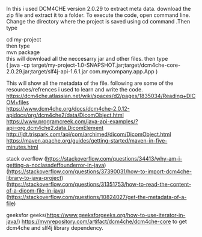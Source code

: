 In this i used DCM4CHE version 2.0.29 to extract meta data.
download the zip file and extract it to a folder. 
To execute the code, open command line. Change  the directory where the project is saved using cd command .Then type 

cd my-project  
then type  
mvn package  
this will download all the neccesarry jar and other files.
then type    
( java -cp target/my-project-1.0-SNAPSHOT.jar;target/dcm4che-core-2.0.29.jar;target/slf4j-api-1.6.1.jar com.mycompany.app.App ) 

This will show all the metadata of the file.
following are some of the resources/refrences i used to learn and write the code.  
https://dcm4che.atlassian.net/wiki/spaces/d2/pages/1835034/Reading+DICOM+files     
https://www.dcm4che.org/docs/dcm4che-2.0.12-apidocs/org/dcm4che2/data/DicomObject.html   
https://www.programcreek.com/java-api-examples/?api=org.dcm4che2.data.DicomElement
http://jdt.trispark.com/api/com/archimed/dicom/DicomObject.html   
https://maven.apache.org/guides/getting-started/maven-in-five-minutes.html 

stack overflow
(https://stackoverflow.com/questions/34413/why-am-i-getting-a-noclassdeffounderror-in-java)
(https://stackoverflow.com/questions/37390031/how-to-import-dcm4che-library-to-java-project)
(https://stackoverflow.com/questions/31351753/how-to-read-the-content-of-a-dicom-file-in-java)
(https://stackoverflow.com/questions/10824027/get-the-metadata-of-a-file)

geeksfor geeks(https://www.geeksforgeeks.org/how-to-use-iterator-in-java/)
https://mvnrepository.com/artifact/dcm4che/dcm4che-core   to get dcm4che and slf4j library dependency.
